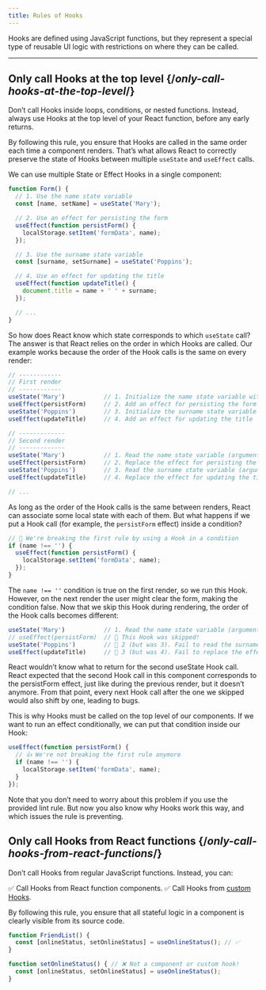 ```yaml
---
title: Rules of Hooks
---
```


<Intro>
Hooks are defined using JavaScript functions, but they represent a special type of reusable UI logic with restrictions on where they can be called.
</Intro>

<InlineToc />

---

##  Only call Hooks at the top level {/*only-call-hooks-at-the-top-level*/}

Don’t call Hooks inside loops, conditions, or nested functions. Instead, always use Hooks at the top level of your React function, before any early returns.

By following this rule, you ensure that Hooks are called in the same order each time a component renders. That’s what allows React to correctly preserve the state of Hooks between multiple `useState` and `useEffect` calls.

We can use multiple State or Effect Hooks in a single component:

```js
function Form() {
  // 1. Use the name state variable
  const [name, setName] = useState('Mary');

  // 2. Use an effect for persisting the form
  useEffect(function persistForm() {
    localStorage.setItem('formData', name);
  });

  // 3. Use the surname state variable
  const [surname, setSurname] = useState('Poppins');

  // 4. Use an effect for updating the title
  useEffect(function updateTitle() {
    document.title = name + ' ' + surname;
  });

  // ...
}
```

So how does React know which state corresponds to which `useState` call? The answer is that React relies on the order in which Hooks are called. Our example works because the order of the Hook calls is the same on every render:

```js
// ------------
// First render
// ------------
useState('Mary')           // 1. Initialize the name state variable with 'Mary'
useEffect(persistForm)     // 2. Add an effect for persisting the form
useState('Poppins')        // 3. Initialize the surname state variable with 'Poppins'
useEffect(updateTitle)     // 4. Add an effect for updating the title

// -------------
// Second render
// -------------
useState('Mary')           // 1. Read the name state variable (argument is ignored)
useEffect(persistForm)     // 2. Replace the effect for persisting the form
useState('Poppins')        // 3. Read the surname state variable (argument is ignored)
useEffect(updateTitle)     // 4. Replace the effect for updating the title

// ...
```

As long as the order of the Hook calls is the same between renders, React can associate some local state with each of them. But what happens if we put a Hook call (for example, the `persistForm` effect) inside a condition?

```js
// 🔴 We're breaking the first rule by using a Hook in a condition
if (name !== '') {
  useEffect(function persistForm() {
    localStorage.setItem('formData', name);
  });
}
```

The `name !== ''` condition is true on the first render, so we run this Hook. However, on the next render the user might clear the form, making the condition false. Now that we skip this Hook during rendering, the order of the Hook calls becomes different:

```js
useState('Mary')           // 1. Read the name state variable (argument is ignored)
// useEffect(persistForm)  // 🔴 This Hook was skipped!
useState('Poppins')        // 🔴 2 (but was 3). Fail to read the surname state variable
useEffect(updateTitle)     // 🔴 3 (but was 4). Fail to replace the effect
```

React wouldn’t know what to return for the second useState Hook call. React expected that the second Hook call in this component corresponds to the persistForm effect, just like during the previous render, but it doesn’t anymore. From that point, every next Hook call after the one we skipped would also shift by one, leading to bugs.

This is why Hooks must be called on the top level of our components. If we want to run an effect conditionally, we can put that condition inside our Hook:

```js
useEffect(function persistForm() {
  // 👍 We're not breaking the first rule anymore
  if (name !== '') {
    localStorage.setItem('formData', name);
  }
});
```

Note that you don’t need to worry about this problem if you use the provided lint rule. But now you also know why Hooks work this way, and which issues the rule is preventing.

## Only call Hooks from React functions {/*only-call-hooks-from-react-functions*/}

Don’t call Hooks from regular JavaScript functions. Instead, you can:

✅ Call Hooks from React function components.
✅ Call Hooks from [custom Hooks](/learn/reusing-logic-with-custom-hooks#extracting-your-own-custom-hook-from-a-component).

By following this rule, you ensure that all stateful logic in a component is clearly visible from its source code.

```js {2,5}
function FriendList() {
  const [onlineStatus, setOnlineStatus] = useOnlineStatus(); // ✅
}

function setOnlineStatus() { // ❌ Not a component or custom hook!
  const [onlineStatus, setOnlineStatus] = useOnlineStatus();
}
```
